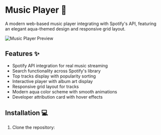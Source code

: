 # Music Player 🎵

A modern web-based music player integrating with Spotify's API, featuring an elegant aqua-themed design and responsive grid layout.

![Music Player Preview](https://via.placeholder.com/800x600/00C1D4/FFFFFF?text=Music+Player+Preview)

## Features ✨
- Spotify API integration for real music streaming
- Search functionality across Spotify's library
- Top tracks display with popularity sorting
- Interactive player with album art display
- Responsive grid layout for tracks
- Modern aqua color scheme with smooth animations
- Developer attribution card with hover effects

## Installation 💻
1. Clone the repository:
```bash

